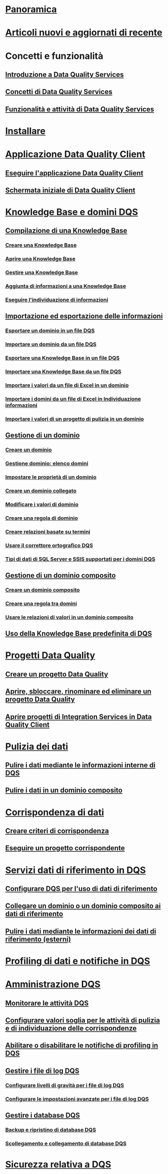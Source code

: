 # [Panoramica](data-quality-services.md)  
# [Articoli nuovi e aggiornati di recente](new-updated-data-quality-services.md)

# Concetti e funzionalità
## [Introduzione a Data Quality Services](introduction-to-data-quality-services.md)  
## [Concetti di Data Quality Services](data-quality-services-concepts.md)  
## [Funzionalità e attività di Data Quality Services](data-quality-services-features-and-tasks.md)  
# [Installare](../data-quality-services/install-windows/install-data-quality-services.md)
# [Applicazione Data Quality Client](data-quality-client-application.md)  
## [Eseguire l'applicazione Data Quality Client](run-the-data-quality-client-application.md)  
## [Schermata iniziale di Data Quality Client](data-quality-client-home-screen.md)  
# [Knowledge Base e domini DQS](dqs-knowledge-bases-and-domains.md)  
## [Compilazione di una Knowledge Base](building-a-knowledge-base.md)  
### [Creare una Knowledge Base](create-a-knowledge-base.md)  
### [Aprire una Knowledge Base](open-a-knowledge-base.md)  
### [Gestire una Knowledge Base](manage-a-knowledge-base.md)  
### [Aggiunta di informazioni a una Knowledge Base](adding-knowledge-to-a-knowledge-base.md)  
### [Eseguire l'individuazione di informazioni](perform-knowledge-discovery.md)  
## [Importazione ed esportazione delle informazioni](importing-and-exporting-knowledge.md)  
### [Esportare un dominio in un file DQS](export-a-domain-to-a-dqs-file.md)  
### [Importare un dominio da un file DQS](import-a-domain-from-a-dqs-file.md)  
### [Esportare una Knowledge Base in un file DQS](export-a-knowledge-base-to-a-dqs-file.md)  
### [Importare una Knowledge Base da un file DQS](import-a-knowledge-base-from-a-dqs-file.md)  
### [Importare i valori da un file di Excel in un dominio](import-values-from-an-excel-file-into-a-domain.md)  
### [Importare i domini da un file di Excel in Individuazione informazioni](import-domains-from-an-excel-file-in-knowledge-discovery.md)  
### [Importare i valori di un progetto di pulizia in un dominio](import-cleansing-project-values-into-a-domain.md)  
## [Gestione di un dominio](managing-a-domain.md)  
### [Creare un dominio](create-a-domain.md)  
### [Gestione dominio: elenco domini](domain-management-domain-list.md)  
### [Impostare le proprietà di un dominio](set-domain-properties.md)  
### [Creare un dominio collegato](create-a-linked-domain.md)  
### [Modificare i valori di dominio](change-domain-values.md)  
### [Creare una regola di dominio](create-a-domain-rule.md)  
### [Creare relazioni basate su termini](create-term-based-relations.md)  
### [Usare il correttore ortografico DQS](use-the-dqs-speller.md)  
### [Tipi di dati di SQL Server e SSIS supportati per i domini DQS](supported-sql-server-and-ssis-data-types-for-dqs-domains.md)  
## [Gestione di un dominio composito](managing-a-composite-domain.md)  
### [Creare un dominio composito](create-a-composite-domain.md)  
### [Creare una regola tra domini](create-a-cross-domain-rule.md)  
### [Usare le relazioni di valori in un dominio composito](use-value-relations-in-a-composite-domain.md)  
## [Uso della Knowledge Base predefinita di DQS](using-the-dqs-default-knowledge-base.md)  
# [Progetti Data Quality](data-quality-projects-dqs.md)  
## [Creare un progetto Data Quality](create-a-data-quality-project.md)  
## [Aprire, sbloccare, rinominare ed eliminare un progetto Data Quality](open-unlock-rename-and-delete-a-data-quality-project.md)  
## [Aprire progetti di Integration Services in Data Quality Client](open-integration-services-projects-in-data-quality-client.md)  
# [Pulizia dei dati](data-cleansing.md)  
## [Pulire i dati mediante le informazioni interne di DQS](cleanse-data-using-dqs-internal-knowledge.md)  
## [Pulire i dati in un dominio composito](cleanse-data-in-a-composite-domain.md)  
# [Corrispondenza di dati](data-matching.md)  
## [Creare criteri di corrispondenza](create-a-matching-policy.md)  
## [Eseguire un progetto corrispondente](run-a-matching-project.md)  
# [Servizi dati di riferimento in DQS](reference-data-services-in-dqs.md)  
## [Configurare DQS per l'uso di dati di riferimento](configure-dqs-to-use-reference-data.md)  
## [Collegare un dominio o un dominio composito ai dati di riferimento](attach-domain-or-composite-domain-to-reference-data.md)  
## [Pulire i dati mediante le informazioni dei dati di riferimento (esterni)](cleanse-data-using-reference-data-external-knowledge.md)  
# [Profiling di dati e notifiche in DQS](data-profiling-and-notifications-in-dqs.md)  
# [Amministrazione DQS](dqs-administration.md)  
## [Monitorare le attività DQS](monitor-dqs-activities.md)  
## [Configurare valori soglia per le attività di pulizia e di individuazione delle corrispondenze](configure-threshold-values-for-cleansing-and-matching.md)  
## [Abilitare o disabilitare le notifiche di profiling in DQS](enable-or-disable-profiling-notifications-in-dqs.md)  
## [Gestire i file di log DQS](manage-dqs-log-files.md)  
### [Configurare livelli di gravità per i file di log DQS](configure-severity-levels-for-dqs-log-files.md)  
### [Configurare le impostazioni avanzate per i file di log DQS](configure-advanced-settings-for-dqs-log-files.md)  
## [Gestire i database DQS](manage-dqs-databases.md)  
### [Backup e ripristino di database DQS](backing-up-and-restoring-dqs-databases.md)  
### [Scollegamento e collegamento di database DQS](detaching-and-attaching-dqs-databases.md)  
# [Sicurezza relativa a DQS](dqs-security.md)  
